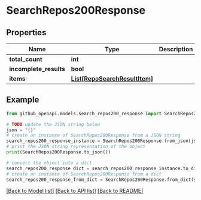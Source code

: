 # SearchRepos200Response


## Properties

Name | Type | Description | Notes
------------ | ------------- | ------------- | -------------
**total_count** | **int** |  | 
**incomplete_results** | **bool** |  | 
**items** | [**List[RepoSearchResultItem]**](RepoSearchResultItem.md) |  | 

## Example

```python
from github_openapi.models.search_repos200_response import SearchRepos200Response

# TODO update the JSON string below
json = "{}"
# create an instance of SearchRepos200Response from a JSON string
search_repos200_response_instance = SearchRepos200Response.from_json(json)
# print the JSON string representation of the object
print(SearchRepos200Response.to_json())

# convert the object into a dict
search_repos200_response_dict = search_repos200_response_instance.to_dict()
# create an instance of SearchRepos200Response from a dict
search_repos200_response_from_dict = SearchRepos200Response.from_dict(search_repos200_response_dict)
```
[[Back to Model list]](../README.md#documentation-for-models) [[Back to API list]](../README.md#documentation-for-api-endpoints) [[Back to README]](../README.md)



